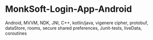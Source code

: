 # MonkSoft-Login-App-Android
Android, MVVM, NDK, JNI, C++, kotlin/java, vigenere cipher, protobuf, dataStore, rooms, secure shared preferences, Junit-tests, liveData, coroutines
